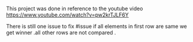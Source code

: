This project was done in reference to the youtube video 
https://www.youtube.com/watch?v=pw2krTJLF6Y

There is still  one issue to fix 
#issue 
if all elements in first row are same we get winner .all other rows are not compared .
